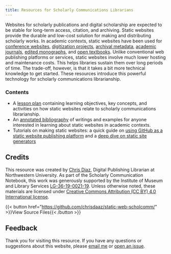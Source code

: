 ```yaml
---
title: Resources for Scholarly Communications Librarians
---
```


Websites for scholarly publications and digital scholarship are expected to be stable for long-term access, citation, and archiving. Static websites provide the durable and low-cost solution for making and distributing scholarly works. In academic contexts, static websites have been used for [conference websites](https://2020.code4lib.org/), [digitization projects](https://ocul.on.ca/topomaps/), [archival metadata](http://hillelarnold.com/staticAid/), [academic journals](http://archipelagosjournal.org/), [edited monographs](https://www.getty.edu/publications/mummyportraits/), and [open textbooks](https://moderndive.com/). Unlike conventional web publishing platforms or services, static websites involve much lower hosting and maintenance costs. This helps libraries sustain them over long periods of time. The trade-off, however, is that it takes a bit more technical knowledge to get started. These resources introduce this powerful technology for scholarly communications librarianship. 

### Contents

- A [lesson plan](/teaching-resources/lesson-plan/) containing learning objectives, key concepts, and activities on how static websites relate to scholarly communications librarianship.
- An [annotated bibliography](/teaching-resources/bibiliography/) of writings and examples for anyone interested in learning about static websites in academic contexts. 
- Tutorials on making static websites: a quick guide on [using GitHub as a static website publishing platform](http://localhost:1313/tutorials/github/) and a [deep dive on static site generators](/tutorials/static-site-generators/)

## Credits

This resource was created by [Chris Diaz](https://chrisdaaz.github.io/), Digital Publishing Librarian at Northwestern University. As part of the Scholarly Communication Notebook, this work was generously supported by the Institute of Museum and Library Services [LG-36-19-0021-19](https://www.imls.gov/grants/awarded/lg-36-19-0021-19). Unless otherwise noted, these materials are licensed under [Creative Commons Attribution (CC BY) 4.0 International license](http://creativecommons.org/licenses/by/4.0). 

{{< button href="https://github.com/chrisdaaz/static-web-scholcomm/" >}}View Source Files{{< /button >}}

## Feedback

Thank you for visiting this resource. If you have any questions or suggestions about this website, please [email me](mailto:chris-diaz@northwestern.edu) or [open an issue](https://github.com/chrisdaaz/static-web-scholcomm/issues).